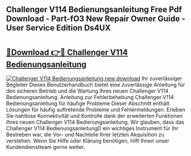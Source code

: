 ## Challenger V114 Bedienungsanleitung Free Pdf Download - Part-fO3 New Repair Owner Guide - User Service Edition Ds4UX

# <h2><a href="http://df3sjv.blite.top/?on=Challenger+V114+Bedienungsanleitung">🔗Download 👉🔴 Challenger V114 Bedienungsanleitung</a></h2>

[![Challenger V114 Bedienungsanleitung new download](https://i.imgur.com/lujVjoI.png)](http://df3sjv.blite.top/?on=Challenger+V114+Bedienungsanleitung)
Ihr zuverlässiger Begleiter Dieses Benutzerhandbuch bietet eine zuverlässige Anleitung für den sicheren Betrieb und die Wartung Ihres neuen Challenger V114 Bedienungsanleitung. Anleitung zur Fehlerbehebung Challenger V114 Bedienungsanleitung für häufige Probleme Dieser Abschnitt enthält Lösungen für häufig auftretende Probleme und Fehlermeldungen. Erleben Sie nahtlose Konnektivität und Kontrolle dank der erweiterten Funktionen Ihres neuen Challenger V114 Bedienungsanleitung. Wir glauben, dass das Challenger V114 BedienungsanleitungD ein wichtiges Instrument für Ihr Bestreben war, die Vor- und Nachteile Ihrer letzten Akquisition zu verstehen. Wenn Sie Hilfe oder Klärung benötigen, hilft Ihnen unser Kundendienstteam gerne weiter.
